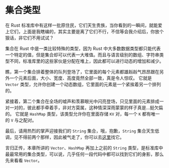 # 集合类型

在 Rust 标准库中有这样一批原住民，它们天生贵族，当你看到的一瞬间，就能爱上它们，上面是我瞎编的，其实主要是离了它们不行，不信等会我介绍后，你放个狠话，非它们不用试试？

集合在 Rust 中是一类比较特殊的类型，因为 Rust 中大多数数据类型都只能代表一个特定的值，但是集合却可以代表一大堆值。而且与语言级别的数组、字符串类型不同，标准库里的这些家伙是分配在堆上，因此都可以进行动态的增加和减少。

瞧，第一个集合排着整体的队列登场了，它里面的每个元素都雄赳赳气昂昂跟在另外一个元素后面，大小、宽度、高度竟然全部一致，真是令人惊叹。 它就是 `Vector` 类型，允许你创建一个动态数组，它里面的元素是一个紧挨着另一个排列的。

紧接着，第二个集合在全场的嘘声和羡慕眼光中闪亮登场，只见里面的元素排成一对一对的，彼此都手牵着手，非对方莫属，这种情深深雨蒙蒙的样子真是...挺欠扁的。 它就是 `HashMap` 类型，该类型允许你在里面存储 `KV` 对，每一个 `K` 都有唯一的 `V` 与之配对。

最后，请用热烈的掌声迎接我们的 `String` 集合，哦，抱歉，`String` 集合天生低调，见不得前两个那样，因此被气走了，你可以去[这里](https://course.rs/basic/compound-type/string-slice.html)找它。

言归正传，本章所讲的 `Vector`、`HashMap` 再加上之前的 `String` 类型，是标准库中最最常用的集合类型，可以说，几乎任何一段代码中都可以找到它们的身影，那么先来看看 `Vector`。
